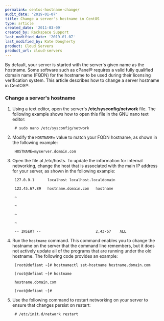 ```yaml
---
permalink: centos-hostname-change/
audit_date: '2019-01-07'
title: Change a server's hostname in CentOS
type: article
created_date: '2011-03-09'
created_by: Rackspace Support
last_modified_date: '2019-01-07'
last_modified_by: Kate Dougherty
product: Cloud Servers
product_url: cloud-servers
---
```


By default, your server is started with the server's given name as the
hostname. Some software such as cPanel&reg; requires a valid fully
qualified domain name (FQDN) for the hostname to be used during their
licensing verification system. This article describes how to change a
server hostname in CentOS&reg;.

### Change a server's hostname

1.  Using a text editor, open the server's **/etc/sysconfig/network** file.
    The following example shows how to open this file in the GNU nano text
    editor:

         # sudo nano /etc/sysconfig/network

2.  Modify the `HOSTNAME=` value to match your FQDN hostname, as shown in the
    following example:

         HOSTNAME=myserver.domain.com

3.  Open the file at /etc/hosts. To update the information for internal
    networking, change the host that is associated with the main IP address
    for your server, as shown in the following example:

         127.0.0.1      localhost localhost.localdomain

         123.45.67.89   hostname.domain.com   hostname

         ~

         ~

         ~

         ~

         -- INSERT --                         2,43-57    ALL

4.  Run the `hostname` command. This command enables you to change the
    hostname on the server that the command line remembers, but it does
    not actively update all of the programs that are running under the
    old hostname. The following code provides an example:

         [root@defiant ~]# hostnamectl set-hostname hostname.domain.com

         [root@defiant ~]# hostname

         hostname.domain.com

         [root@defiant ~]#

5.  Use the following command to restart networking on your server to ensure
    that changes persist on restart:

         # /etc/init.d/network restart
